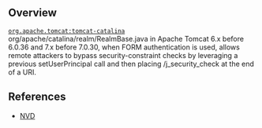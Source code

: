 ## Overview
[`org.apache.tomcat:tomcat-catalina`](http://search.maven.org/#search%7Cga%7C1%7Ca%3A%22tomcat-catalina%22)
org/apache/catalina/realm/RealmBase.java in Apache Tomcat 6.x before 6.0.36 and 7.x before 7.0.30, when FORM authentication is used, allows remote attackers to bypass security-constraint checks by leveraging a previous setUserPrincipal call and then placing /j_security_check at the end of a URI.

## References
- [NVD](https://web.nvd.nist.gov/view/vuln/detail?vulnId=CVE-2012-3546)